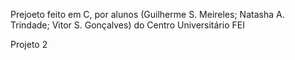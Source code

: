 Prejoeto feito em C, por alunos (Guilherme S. Meireles; Natasha A. Trindade; Vitor S. Gonçalves) do Centro Universitário FEI

Projeto 2
